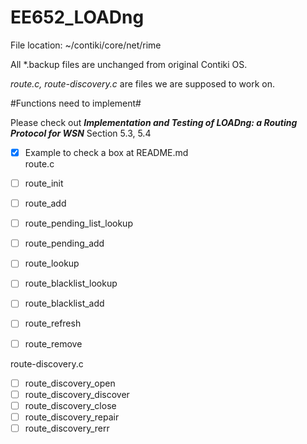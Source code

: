 EE652_LOADng
============
File location: ~/contiki/core/net/rime

All *.backup files are unchanged from original Contiki OS.

*route.c, route-discovery.c* are files we are supposed to work on.

#Functions need to implement#

Please check out ***Implementation and Testing of LOADng: a Routing Protocol for WSN*** Section 5.3, 5.4

- [x] Example to check a box at README.md  
route.c  
- [ ] route_init  
- [ ] route_add  
- [ ] route_pending_list_lookup  
- [ ] route_pending_add  
- [ ] route_lookup  
- [ ] route_blacklist_lookup  
- [ ] route_blacklist_add  
- [ ] route_refresh  
- [ ] route_remove  


route-discovery.c  
- [ ] route_discovery_open  
- [ ] route_discovery_discover  
- [ ] route_discovery_close  
- [ ] route_discovery_repair  
- [ ] route_discovery_rerr  

